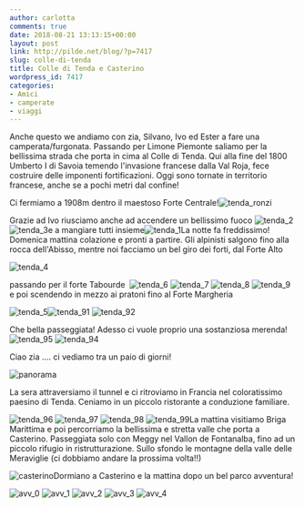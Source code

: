 ```yaml
---
author: carlotta
comments: true
date: 2018-08-21 13:13:15+00:00
layout: post
link: http://pilde.net/blog/?p=7417
slug: colle-di-tenda
title: Colle di Tenda e Casterino
wordpress_id: 7417
categories:
- Amici
- camperate
- viaggi
---
```


Anche questo we andiamo con zia, Silvano, Ivo ed Ester a fare una camperata/furgonata. Passando per Limone Piemonte saliamo per la bellissima strada che porta in cima al Colle di Tenda. Qui alla fine del 1800 Umberto I di Savoia temendo l'invasione francese dalla Val Roja, fece costruire delle imponenti fortificazioni. Oggi sono tornate in territorio francese, anche se a pochi metri dal confine!

Ci fermiamo a 1908m dentro il maestoso Forte Centrale!![tenda_ronzi](http://pilde.net/blog/wp-content/uploads/2018/10/tenda_ronzi.jpg)

Grazie ad Ivo riusciamo anche ad accendere un bellissimo fuoco ![tenda_2](http://pilde.net/blog/wp-content/uploads/2018/10/tenda_2.jpg) ![tenda_3](http://pilde.net/blog/wp-content/uploads/2018/10/tenda_3.jpg)e a mangiare tutti insieme![tenda_1](http://pilde.net/blog/wp-content/uploads/2018/10/tenda_1.jpg)La notte fa freddissimo! Domenica mattina colazione e pronti a partire. Gli alpinisti salgono fino alla rocca dell'Abisso, mentre noi facciamo un bel giro dei forti, dal Forte Alto

![tenda_4](http://pilde.net/blog/wp-content/uploads/2018/10/tenda_4.jpg)

passando per il forte Tabourde  ![tenda_6](http://pilde.net/blog/wp-content/uploads/2018/10/tenda_6.jpg) ![tenda_7](http://pilde.net/blog/wp-content/uploads/2018/10/tenda_7.jpg) ![tenda_8](http://pilde.net/blog/wp-content/uploads/2018/10/tenda_8.jpg) ![tenda_9](http://pilde.net/blog/wp-content/uploads/2018/10/tenda_9.jpg) e poi scendendo in mezzo ai pratoni fino al Forte Margheria

![tenda_5](http://pilde.net/blog/wp-content/uploads/2018/10/tenda_5.jpg)![tenda_91](http://pilde.net/blog/wp-content/uploads/2018/10/tenda_91.jpg) ![tenda_92](http://pilde.net/blog/wp-content/uploads/2018/10/tenda_92.jpg)

Che bella passeggiata! Adesso ci vuole proprio una sostanziosa merenda! ![tenda_95](http://pilde.net/blog/wp-content/uploads/2018/10/tenda_95.jpg) ![tenda_94](http://pilde.net/blog/wp-content/uploads/2018/10/tenda_94.jpg)

Ciao zia .... ci vediamo tra un paio di giorni!

![panorama](http://pilde.net/blog/wp-content/uploads/2018/08/panorama.jpg)

La sera attraversiamo il tunnel e ci ritroviamo in Francia nel coloratissimo paesino di Tenda. Ceniamo in un piccolo ristorante a conduzione familiare.

![tenda_96](http://pilde.net/blog/wp-content/uploads/2018/10/tenda_96.jpg) ![tenda_97](http://pilde.net/blog/wp-content/uploads/2018/10/tenda_97.jpg) ![tenda_98](http://pilde.net/blog/wp-content/uploads/2018/10/tenda_98.jpg) ![tenda_99](http://pilde.net/blog/wp-content/uploads/2018/10/tenda_99.jpg)La mattina visitiamo Briga Marittima e poi percorriamo la bellissima e stretta valle che porta a Casterino. Passeggiata solo con Meggy nel Vallon de Fontanalba, fino ad un piccolo rifugio in ristrutturazione. Sullo sfondo le montagne della valle delle Meraviglie (ci dobbiamo andare la prossima volta!!)

![casterino](http://pilde.net/blog/wp-content/uploads/2018/08/casterino.jpg)Dormiano a Casterino e la mattina dopo un bel parco avventura!

![avv_0](http://pilde.net/blog/wp-content/uploads/2018/08/avv_0.jpg) ![avv_1](http://pilde.net/blog/wp-content/uploads/2018/08/avv_1.jpg) ![avv_2](http://pilde.net/blog/wp-content/uploads/2018/08/avv_2.jpg) ![avv_3](http://pilde.net/blog/wp-content/uploads/2018/08/avv_3.jpg) ![avv_4](http://pilde.net/blog/wp-content/uploads/2018/08/avv_4.jpg)
